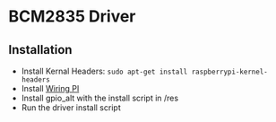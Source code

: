 # BCM2835 Driver

## Installation

+ Install Kernal Headers: `sudo apt-get install raspberrypi-kernel-headers`
+ Install [Wiring PI](http://wiringpi.com/download-and-install/)
+ Install gpio_alt with the install script in /res
+ Run the driver install script